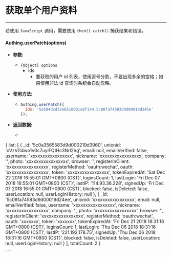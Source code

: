# 获取单个用户资料

----------

若使用 ```JavaScript``` 调用，需要使用 ```then().catch()``` 捕获结果和错误。

#### Authing.userPatch(options)

- **参数:**

  - ```{Object} options```
    - ids
      - 要获取的用户 id 列表，使用逗号分割，不要出现多余的空格；如果使用非法 id 查询时系统会自动忽略。

- **使用方法:**

  - ``` javascript
	Authing.userPatch({
      ids: '5a584dcd32e6510001a8f144,5c08fa74583d9d00019d245e'
    });
  	```

- **返回数据:**

  - ``` javascript
{ list: 
   [ { _id: '5c0a3565583d9d000219d3960',
       unionid: 'oVzVG4wo1v0c7uyiFQtHc3Nrl2hg',
       email: null,
       emailVerified: false,
       username: 'xxxxxxxxxxxxxxxxx',
       nickname: 'xxxxxxxxxxxxxxxxx',
       company: '',
       photo: 'xxxxxxxxxxxxxxxxx',
       browser: '',
       registerInClient: 'xxxxxxxxxxxxxxxxx',
       registerMethod: 'oauth:wechat',
       oauth: 'xxxxxxxxxxxxxxxxx',
       token: 'xxxxxxxxxxxxxxxxx',
       tokenExpiredAt: 'Sat Dec 22 2018 16:55:01 GMT+0800 (CST)',
       loginsCount: 1,
       lastLogin: 'Fri Dec 07 2018 16:55:01 GMT+0800 (CST)',
       lastIP: '114.93.36.228',
       signedUp: 'Fri Dec 07 2018 16:55:01 GMT+0800 (CST)',
       blocked: false,
       isDeleted: false,
       userLocation: null,
       userLoginHistory: null },
     { _id: '5c08fa74583d9d00019d24ee',
       unionid: 'xxxxxxxxxxxxxxxxx',
       email: null,
       emailVerified: false,
       username: 'xxxxxxxxxxxxxxxxx',
       nickname: 'xxxxxxxxxxxxxxxxx',
       company: '',
       photo: 'xxxxxxxxxxxxxxxxx',
       browser: '',
       registerInClient: 'xxxxxxxxxxxxxxxxx',
       registerMethod: 'oauth:wechat',
       oauth: 'xxxxxxx',
       token: 'xxxxxxx',
       tokenExpiredAt: 'Fri Dec 21 2018 18:31:16 GMT+0800 (CST)',
       loginsCount: 1,
       lastLogin: 'Thu Dec 06 2018 18:31:16 GMT+0800 (CST)',
       lastIP: '221.192.178.75',
       signedUp: 'Thu Dec 06 2018 18:31:16 GMT+0800 (CST)',
       blocked: false,
       isDeleted: false,
       userLocation: null,
       userLoginHistory: null } ],
  totalCount: 2 }
 
    ```